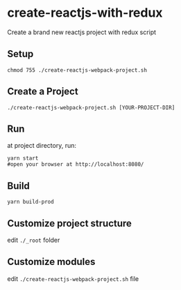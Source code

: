 # create-reactjs-with-redux
Create a brand new reactjs project with redux script 

## Setup

```shell
chmod 755 ./create-reactjs-webpack-project.sh 
```

## Create a Project

```shell
./create-reactjs-webpack-project.sh [YOUR-PROJECT-DIR]
```

## Run 
at project directory, run:
```shell
yarn start
#open your browser at http://localhost:8080/
```

## Build

```shell
yarn build-prod
```

## Customize project structure 
edit ```./_root``` folder

## Customize modules 
edit ```./create-reactjs-webpack-project.sh``` file
